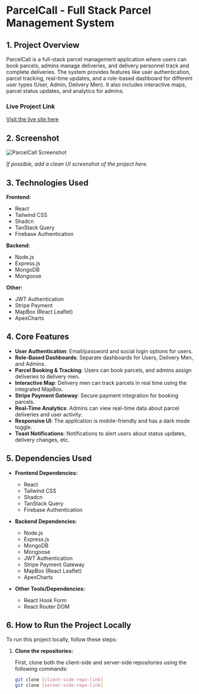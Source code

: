 # ParcelCall - Full Stack Parcel Management System

## 1. Project Overview

ParcelCall is a full-stack parcel management application where users can book parcels, admins manage deliveries, and delivery personnel track and complete deliveries. The system provides features like user authentication, parcel tracking, real-time updates, and a role-based dashboard for different user types (User, Admin, Delivery Men). It also includes interactive maps, parcel status updates, and analytics for admins.

### Live Project Link
[Visit the live site here](https://crabby-square.surge.sh/)

## 2. Screenshot

![ParcelCall Screenshot](path-to-screenshot.png)

*If possible, add a clean UI screenshot of the project here.*

## 3. Technologies Used

**Frontend:**
- React
- Tailwind CSS
- Shadcn
- TanStack Query
- Firebase Authentication

**Backend:**
- Node.js
- Express.js
- MongoDB
- Mongoose

**Other:**
- JWT Authentication
- Stripe Payment
- MapBox (React Leaflet)
- ApexCharts

## 4. Core Features

- **User Authentication**: Email/password and social login options for users.
- **Role-Based Dashboards**: Separate dashboards for Users, Delivery Men, and Admins.
- **Parcel Booking & Tracking**: Users can book parcels, and admins assign deliveries to delivery men.
- **Interactive Map**: Delivery men can track parcels in real time using the integrated MapBox.
- **Stripe Payment Gateway**: Secure payment integration for booking parcels.
- **Real-Time Analytics**: Admins can view real-time data about parcel deliveries and user activity.
- **Responsive UI**: The application is mobile-friendly and has a dark mode toggle.
- **Toast Notifications**: Notifications to alert users about status updates, delivery changes, etc.
  
## 5. Dependencies Used

- **Frontend Dependencies:**
  - React
  - Tailwind CSS
  - Shadcn
  - TanStack Query
  - Firebase Authentication

- **Backend Dependencies:**
  - Node.js
  - Express.js
  - MongoDB
  - Mongoose
  - JWT Authentication
  - Stripe Payment Gateway
  - MapBox (React Leaflet)
  - ApexCharts
  
- **Other Tools/Dependencies:**
  - React Hook Form
  - React Router DOM

## 6. How to Run the Project Locally

To run this project locally, follow these steps:

1. **Clone the repositories:**

   First, clone both the client-side and server-side repositories using the following commands:

   ```bash
   git clone [client-side-repo-link]
   git clone [server-side-repo-link]
